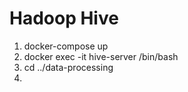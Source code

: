 # Hadoop Hive
1. docker-compose up
2. docker exec -it hive-server /bin/bash
3. cd ../data-processing
4. 